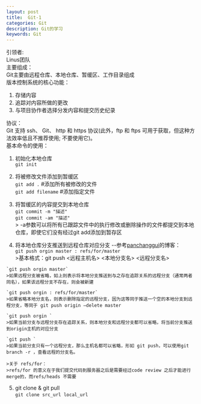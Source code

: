 ```yaml
---
layout: post
title:  Git-1
categories: Git
description: Git的学习
keywords: Git
---
```


引领者:  
  Linus团队  
主要组成：  
  Git主要由远程仓库、本地仓库、暂缓区、工作目录组成  
版本控制系统的核心功能：  
  1. 存储内容
  2. 追踪对内容所做的更改
  3. 与项目协作者选择分发内容和提交历史纪录  

协议：  
  Git 支持 ssh、 Git、 http 和 https 协议(此外，ftp 和 ftps 可用于获取，但这种方法效率低且不推荐使用; 不要使用它)。  
基本命令的使用：  
  1. 初始化本地仓库  
    `git init`  
  2. 将被修改文件添加到暂缓区  
    `git add .` #添加所有被修改的文件  
    `git add filename` #添加指定文件  
  3. 将暂缓区的内容提交到本地仓库  
    `git commit -m "描述"`  
    `git commit -am "描述"`  
    > -a参数可以将所有已跟踪文件中的执行修改或删除操作的文件都提交到本地仓库，即使它们没有经过git add添加到暂存区  

  4. 将本地仓库分支推送到远程仓库对应分支 --参考[panchanggui](https://www.cnblogs.com/panchanggui/p/9843711.html)的博客：  
    `git push orgin master : refs/for/master`  
    >基本格式：git push <远程主机名> <本地分支名> <远程分支名>  

    `git push orgin master`  
    >如果远程分支被省略，如上则表示将本地分支推送到与之存在追踪关系的远程分支（通常两者同名），如果该远程分支不存在，则会被新建  

    `git push orgin : refs/for/master`  
    >如果省略本地分支名，则表示删除指定的远程分支，因为这等同于推送一个空的本地分支到远程分支，等同于 git push origin –delete master  

    `git push orgin `  
    >如果当前分支与远程分支存在追踪关系，则本地分支和远程分支都可以省略，将当前分支推送到origin主机的对应分支  

    `git push `  
    >如果当前分支只有一个远程分支，那么主机名都可以省略，形如 git push，可以使用git branch -r ，查看远程的分支名。  

    >关于 refs/for：  
    >refs/for 的意义在于我们提交代码到服务器之后是需要经过code review 之后才能进行merge的，而refs/heads 不需要  

  5. git clone & git pull  
    `git clone src_url local_url`  

